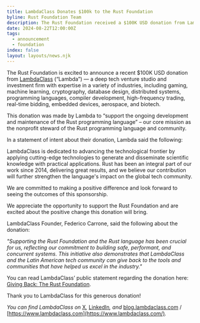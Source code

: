 ```yaml
---
title: LambdaClass Donates $100k to the Rust Foundation
byline: Rust Foundation Team
description: The Rust Foundation received a $100K USD donation from LambdaClass (“Lambda”).
date: 2024-08-22T12:00:00Z
tags:
  - announcement
  - foundation
index: false
layout: layouts/news.njk
---
```

The Rust Foundation is excited to announce a recent $100K USD donation from [LambdaClass](https://lambdaclass.com/) (“Lambda”) — a deep tech venture studio and investment firm with expertise in a variety of industries, including gaming, machine learning, cryptography, database design, distributed systems, programming languages, compiler development, high-frequency trading, real-time bidding, embedded devices, aerospace, and biotech.

This donation was made by Lambda to “support the ongoing development and maintenance of the Rust programming language” – our core mission as the nonprofit steward of the Rust programming language and community.

In a statement of intent about their donation, Lambda said the following:

LambdaClass is dedicated to advancing the technological frontier by applying cutting-edge technologies to generate and disseminate scientific knowledge with practical applications. Rust has been an integral part of our work since 2014, delivering great results, and we believe our contribution will further strengthen the language's impact on the global tech community.

We are committed to making a positive difference and look forward to seeing the outcomes of this sponsorship.

We appreciate the opportunity to support the Rust Foundation and are excited about the positive change this donation will bring.

LambdaClass Founder, Federico Carrone, said the following about the donation:

*"Supporting the Rust Foundation and the Rust language has been crucial for us, reflecting our commitment to building safe, performant, and concurrent systems. This initiative also demonstrates that LambdaClass and the Latin American tech community can give back to the tools and communities that have helped us excel in the industry."*

You can read LambdaClass’ public statement regarding the donation here: [Giving Back: The Rust Foundation](https://blog.lambdaclass.com/giving-back-the-rust-foundation/).

Thank you to LambdaClass for this generous donation!

*You can find LambdaClass on* [X](https://x.com/class_lambda)*,* [LinkedIn](https://www.linkedin.com/company/lambdaclass)*, and* [blog.lambdaclass.com](http://blog.lambdaclass.com) / [https://www.lambdaclass.com](https://www.lambdaclass.com/)*.*

&nbsp;